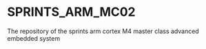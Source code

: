 # SPRINTS_ARM_MC02
The repository of the sprints arm cortex M4 master class advanced embedded system
